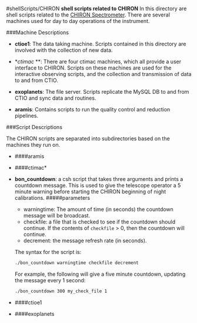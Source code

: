 #shellScripts/CHIRON
**shell scripts related to CHIRON**
In this directory are shell scripts related to the [CHIRON Spectrometer](http://www.ctio.noao.edu/noao/content/chiron). There are several machines used for day to day operations of the instrument.

###Machine Descriptions

- **ctioe1**: The data taking machine. Scripts contained in this directory are involved with the collection of new data.

- **ctimac* **: There are four ctimac machines, which all provide a user interface to CHIRON. Scripts on these machines are used for the interactive observing scripts, and the collection and transmission of data to and from CTIO.

- **exoplanets**: The file server. Scripts replicate the MySQL DB to and from CTIO and sync data and routines.

- **aramis**: Contains scripts to run the quality control and reduction pipelines.

###Script Descriptions

The CHIRON scripts are separated into subdirectories based on the machines they run on.

- ####aramis
- ####ctimac*
 - **bon_countdown**: a csh script that takes three arguments and prints a countdown message. This is used to give the telescope operator a 5 minute warning before starting the CHIRON beginning of night calibrations.
#####parameters
   - warningtime: The amount of time (in seconds) the countdown message will be broadcast.
   - checkfile: a file that is checked to see if the countdown should continue. If the contents of `checkfile` > 0, then the countdown will continue.
   - decrement: the message refresh rate (in seconds).

   The syntax for the script is:
    ```sh
    ./bon_countdown warningtime checkfile decrement
    ```

    For example, the following will give a five minute countdown, updating the message every 1 second:

    ```sh
    ./bon_countdown 300 my_check_file 1
    ```

- ####ctioe1
- ####exoplanets
